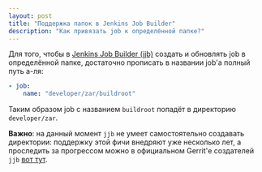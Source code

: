 ```yaml
---
layout: post
title: "Поддержка папок в Jenkins Job Builder"
description: "Как привязать job к определённой папке?"
---
```


Для того, чтобы в [Jenkins Job Builder (jjb)](http://docs.openstack.org/infra/jenkins-job-builder/)
создать и обновлять job в определённой папке, достаточно прописать в
названии job'а полный путь а-ля:

```yaml
- job:
    name: "developer/zar/buildroot"
```

Таким образом job с названием `buildroot` попадёт в директорию
`developer/zar`.

**Важно**: на данный момент `jjb` не умеет
самостоятельно создавать директории: поддержку этой фичи внедряют уже
несколько лет, а проследить за прогрессом можно в официальном
Gerrit'е создателей `jjb` [вот
тут](https://review.openstack.org/#/c/134307/).
